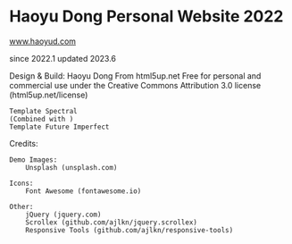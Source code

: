 # Haoyu Dong Personal Website 2022
www.haoyud.com

since 2022.1 updated 2023.6

Design & Build: Haoyu Dong
From html5up.net
Free for personal and commercial use under the Creative Commons Attribution 3.0 license (html5up.net/license)

	Template Spectral
	(Combined with )
	Template Future Imperfect

Credits:

	Demo Images:
		Unsplash (unsplash.com)

	Icons:
		Font Awesome (fontawesome.io)

	Other:
		jQuery (jquery.com)
		Scrollex (github.com/ajlkn/jquery.scrollex)
		Responsive Tools (github.com/ajlkn/responsive-tools)
